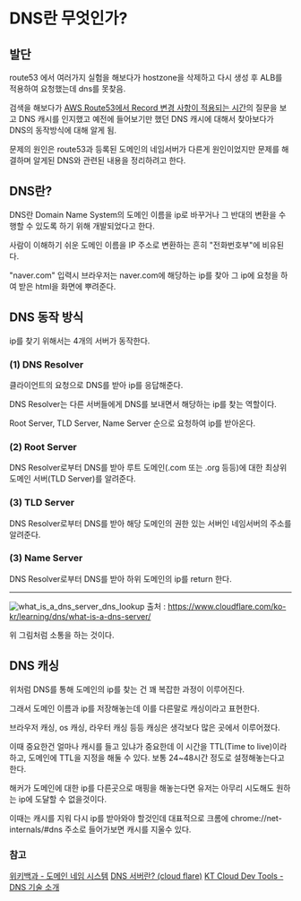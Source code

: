 # DNS란 무엇인가?

## 발단 
route53 에서 여러가지 실험을 해보다가 hostzone을 삭제하고 다시 생성 후 ALB를 적용하여 요청했는데 dns를 못찾음.

검색을 해보다가 [AWS Route53에서 Record 변경 사항이 적용되는 시간](https://support.bespinglobal.com/ko/support/solutions/articles/73000544731--aws-route53%EC%97%90%EC%84%9C-record-%EB%B3%80%EA%B2%BD-%EC%82%AC%ED%95%AD%EC%9D%B4-%EC%A0%81%EC%9A%A9%EB%90%98%EB%8A%94-%EC%8B%9C%EA%B0%84)의 질문을 보고 DNS 캐시를 인지했고 예전에 들어보기만 했던 DNS 캐시에 대해서 찾아보다가 DNS의 동작방식에 대해 알게 됨.

문제의 원인은 route53과 등록된 도메인의 네임서버가 다른게 원인이었지만 문제를 해결하며 알게된 DNS와 관련된 내용을 정리하려고 한다.

## DNS란?
DNS란 Domain Name System의 도메인 이름을 ip로 바꾸거나 그 반대의 변환을 수행할 수 있도록 하기 위해 개발되었다고 한다.

사람이 이해하기 쉬운 도메인 이름을 IP 주소로 변환하는 흔히 "전화번호부"에 비유된다.

"naver.com" 입력시 브라우저는 naver.com에 해당하는 ip를 찾아 그 ip에 요청을 하여 받은 html을 화면에 뿌려준다.
## DNS 동작 방식
ip를 찾기 위해서는 4개의 서버가 동작한다.
### (1) DNS Resolver 
클라이언트의 요청으로 DNS를 받아 ip를 응답해준다.

DNS Resolver는 다른 서버들에게 DNS를 보내면서 해당하는 ip를 찾는 역할이다.

Root Server, TLD Server, Name Server 순으로 요청하여 ip를 받아온다.

### (2) Root Server
DNS Resolver로부터 DNS를 받아 루트 도메인(.com 또는 .org 등등)에 대한 최상위 도메인 서버(TLD Server)를 알려준다.

### (3) TLD Server
DNS Resolver로부터  DNS를 받아 해당 도메인의 권한 있는 서버인 네임서버의 주소를 알려준다.

### (3) Name Server
DNS Resolver로부터 DNS를 받아 하위 도메인의 ip를 return 한다.

---
![what_is_a_dns_server_dns_lookup](https://github.com/TeTedo/blog-code/assets/107897812/b3d55ba3-5ae8-4170-8c35-6766ba333436)
출처 : https://www.cloudflare.com/ko-kr/learning/dns/what-is-a-dns-server/

위 그림처럼 소통을 하는 것이다.
## DNS 캐싱
위처럼 DNS를 통해 도메인의 ip를 찾는 건 꽤 복잡한 과정이 이루어진다.

그래서 도메인 이름과 ip를 저장해놓는데 이를 다른말로 캐싱이라고 표현한다.

브라우저 캐싱, os 캐싱, 라우터 캐싱 등등 캐싱은 생각보다 많은 곳에서 이루어졌다.

이때 중요한건 얼마나 캐시를 들고 있냐가 중요한데 이 시간을 TTL(Time to live)이라 하고, 도메인에 TTL을 지정을 해둘 수 있다. 보통 24~48시간 정도로 설정해놓는다고 한다.

해커가 도메인에 대한 ip를 다른곳으로 매핑을 해놓는다면 유저는 아무리 시도해도 원하는 ip에 도달할 수 없을것이다.

이때는 캐시를 지워 다시 ip를 받아와야 할것인데 대표적으로 크롬에 chrome://net-internals/#dns 주소로 들어가보면 캐시를 지울수 있다.

### 참고
[위키백과 - 도메인 네임 시스템](https://ko.wikipedia.org/wiki/%EB%8F%84%EB%A9%94%EC%9D%B8_%EB%84%A4%EC%9E%84_%EC%8B%9C%EC%8A%A4%ED%85%9C)
[DNS 서버란? (cloud flare)](https://www.cloudflare.com/ko-kr/learning/dns/what-is-a-dns-server/)
[KT Cloud Dev Tools - DNS 기술 소개](https://tech.ktcloud.com/46?category=428559)